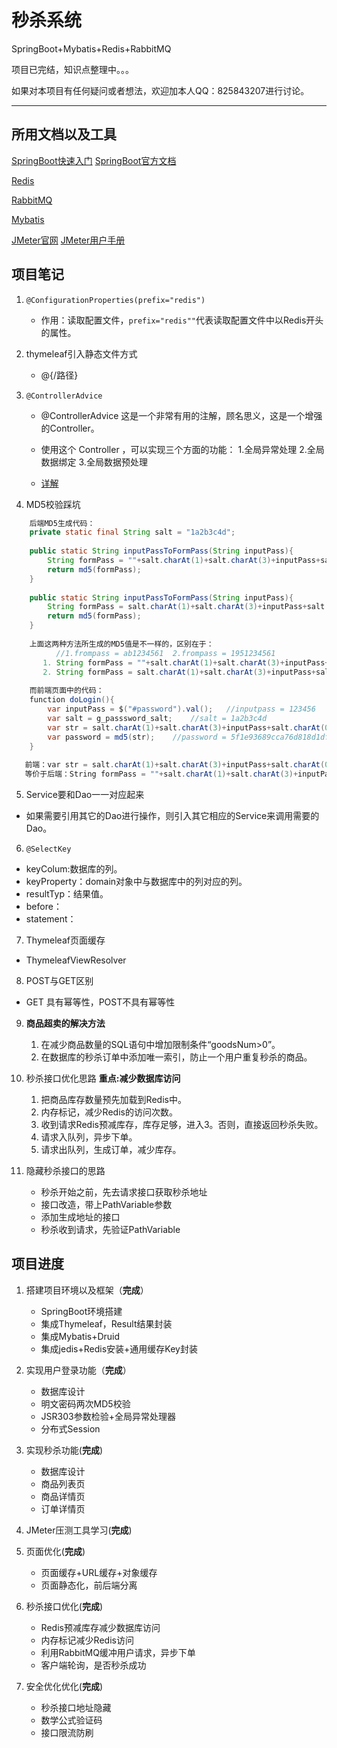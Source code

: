 # 秒杀系统
SpringBoot+Mybatis+Redis+RabbitMQ

项目已完结，知识点整理中。。。

如果对本项目有任何疑问或者想法，欢迎加本人QQ：825843207进行讨论。

---


## 所用文档以及工具

[SpringBoot快速入门](https://spring.io/projects/spring-boot)
[SpringBoot官方文档](https://docs.spring.io/spring-boot/docs/1.5.6.RELEASE/reference/htmlsingle/)

[Redis](https://redis.io/)

[RabbitMQ](https://www.rabbitmq.com/)

[Mybatis](http://mybatis.org/spring-boot-starter/mybatis-spring-boot-autoconfigure/)

[JMeter官网](https://jmeter.apache.org/)
[JMeter用户手册](https://jmeter.apache.org/usermanual/index.html)

## 项目笔记
01. `@ConfigurationProperties(prefix="redis")`
    - 作用：读取配置文件，`prefix="redis""`代表读取配置文件中以Redis开头的属性。

02. thymeleaf引入静态文件方式
    - @{/路径}

03. `@ControllerAdvice`
    - @ControllerAdvice 这是一个非常有用的注解，顾名思义，这是一个增强的Controller。
    - 使用这个 Controller ，可以实现三个方面的功能：
      1.全局异常处理 2.全局数据绑定 3.全局数据预处理
    
    - [详解](https://www.cnblogs.com/lenve/p/10748453.html)

04. MD5校验踩坑
```java
    后端MD5生成代码：
    private static final String salt = "1a2b3c4d";
    
    public static String inputPassToFormPass(String inputPass){
        String formPass = ""+salt.charAt(1)+salt.charAt(3)+inputPass+salt.charAt(0);
        return md5(formPass);
    }
     
    public static String inputPassToFormPass(String inputPass){
        String formPass = salt.charAt(1)+salt.charAt(3)+inputPass+salt.charAt(0);
        return md5(formPass);
    }
    
    上面这两种方法所生成的MD5值是不一样的，区别在于：
          //1.frompass = ab1234561  2.frompass = 1951234561
       1. String formPass = ""+salt.charAt(1)+salt.charAt(3)+inputPass+salt.charAt(0);
       2. String formPass = salt.charAt(1)+salt.charAt(3)+inputPass+salt.charAt(0);
    
    而前端页面中的代码：
    function doLogin(){
    	var inputPass = $("#password").val();   //inputpass = 123456
    	var salt = g_passsword_salt;	//salt = 1a2b3c4d
    	var str = salt.charAt(1)+salt.charAt(3)+inputPass+salt.charAt(0);
    	var password = md5(str);	//password = 5f1e93689cca76d818d1df7994a7bd0c
    }
   
   前端：var str = salt.charAt(1)+salt.charAt(3)+inputPass+salt.charAt(0);
   等价于后端：String formPass = ""+salt.charAt(1)+salt.charAt(3)+inputPass+salt.charAt(0);

```
    
05. Service要和Dao一一对应起来
   - 如果需要引用其它的Dao进行操作，则引入其它相应的Service来调用需要的Dao。

06. `@SelectKey`
   - keyColum:数据库的列。
   - keyProperty：domain对象中与数据库中的列对应的列。
   - resultTyp：结果值。
   - before：
   - statement：
   
07. Thymeleaf页面缓存
   - ThymeleafViewResolver
   
08. POST与GET区别
   - GET 具有幂等性，POST不具有幂等性
   
09. **商品超卖的解决方法**
    1. 在减少商品数量的SQL语句中增加限制条件“goodsNum>0”。
    2. 在数据库的秒杀订单中添加唯一索引，防止一个用户重复秒杀的商品。

10. 秒杀接口优化思路
    **重点:减少数据库访问**
    1. 把商品库存数量预先加载到Redis中。
    2. 内存标记，减少Redis的访问次数。
    3. 收到请求Redis预减库存，库存足够，进入3。否则，直接返回秒杀失败。
    4. 请求入队列，异步下单。
    5. 请求出队列，生成订单，减少库存。
    
11. 隐藏秒杀接口的思路
    - 秒杀开始之前，先去请求接口获取秒杀地址
    - 接口改造，带上PathVariable参数
    - 添加生成地址的接口
    - 秒杀收到请求，先验证PathVariable
    
    
## 项目进度
1. 搭建项目环境以及框架（**完成**）
   - SpringBoot环境搭建
   - 集成Thymeleaf，Result结果封装
   - 集成Mybatis+Druid
   - 集成jedis+Redis安装+通用缓存Key封装
   
2. 实现用户登录功能（**完成**）
   - 数据库设计
   - 明文密码两次MD5校验
   - JSR303参数检验+全局异常处理器
   - 分布式Session
   
3. 实现秒杀功能(**完成**)
   - 数据库设计
   - 商品列表页
   - 商品详情页
   - 订单详情页

4. JMeter压测工具学习(**完成**)

5. 页面优化(**完成**)
   - 页面缓存+URL缓存+对象缓存
   - 页面静态化，前后端分离

6. 秒杀接口优化(**完成**)
   - Redis预减库存减少数据库访问
   - 内存标记减少Redis访问
   - 利用RabbitMQ缓冲用户请求，异步下单
   - 客户端轮询，是否秒杀成功

7. 安全优化优化(**完成**)
   - 秒杀接口地址隐藏
   - 数学公式验证码
   - 接口限流防刷